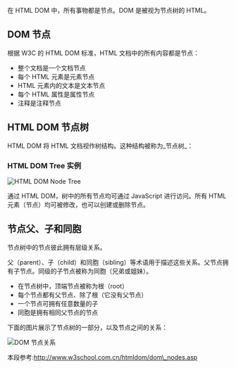 在 HTML DOM 中，所有事物都是节点。DOM 是被视为节点树的 HTML。

## DOM 节点

根据 W3C 的 HTML DOM 标准，HTML 文档中的所有内容都是节点：

* 整个文档是一个文档节点
* 每个 HTML 元素是元素节点
* HTML 元素内的文本是文本节点
* 每个 HTML 属性是属性节点
* 注释是注释节点

## HTML DOM 节点树

HTML DOM 将 HTML 文档视作树结构。这种结构被称为_节点树_：

### HTML DOM Tree 实例

![](http://www.w3school.com.cn/i/ct_htmltree.gif "HTML DOM Node Tree")

通过 HTML DOM，树中的所有节点均可通过 JavaScript 进行访问。所有 HTML 元素（节点）均可被修改，也可以创建或删除节点。

## 节点父、子和同胞

节点树中的节点彼此拥有层级关系。

父（parent）、子（child）和同胞（sibling）等术语用于描述这些关系。父节点拥有子节点。同级的子节点被称为同胞（兄弟或姐妹）。

* 在节点树中，顶端节点被称为根（root）
* 每个节点都有父节点、除了根（它没有父节点）
* 一个节点可拥有任意数量的子
* 同胞是拥有相同父节点的节点

下面的图片展示了节点树的一部分，以及节点之间的关系：

![](http://www.w3school.com.cn/i/dom_navigate.gif "DOM 节点关系")

本段参考:http://www.w3school.com.cn/htmldom/dom\_nodes.asp

